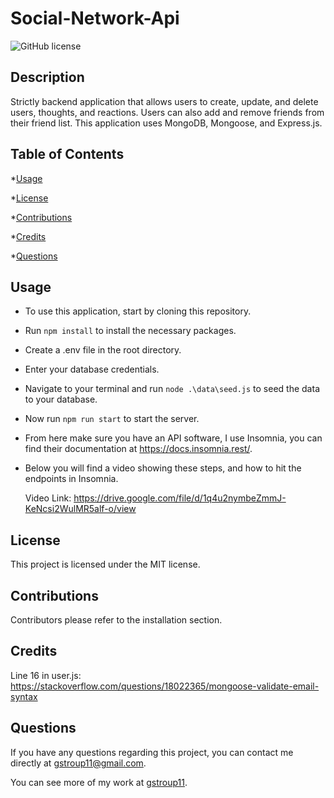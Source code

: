 # Social-Network-Api
 ![GitHub license](https://img.shields.io/badge/license-MIT-blue.svg)

  ## Description

  Strictly backend application that allows users to create, update, and delete users, thoughts, and reactions.  Users can also add and remove friends from their friend list.  This application uses MongoDB, Mongoose, and Express.js.

  ## Table of Contents

  *[Usage](#usage)

  *[License](#license)

  *[Contributions](#contributions)

  *[Credits](#credits)

  *[Questions](#questions)
  
  ## Usage

* To use this application, start by cloning this repository.
* Run ```npm install``` to install the necessary packages.
* Create a .env file in the root directory.
* Enter your database credentials.
* Navigate to your terminal and run ``` node .\data\seed.js ``` to seed the data to your database.
* Now run ```npm run start``` to start the server.
* From here make sure you have an API software, I use Insomnia, you can find their documentation at https://docs.insomnia.rest/.
* Below you will find a video showing these steps, and how to hit the endpoints in Insomnia.

  Video Link:  https://drive.google.com/file/d/1q4u2nymbeZmmJ-KeNcsi2WulMR5alf-o/view

 ## License

  This project is licensed under the MIT license.

 ## Contributions

  Contributors please refer to the installation section.

  ## Credits

  Line 16 in user.js: https://stackoverflow.com/questions/18022365/mongoose-validate-email-syntax
  
  ## Questions

  If you have any questions regarding this project, you can contact me directly at gstroup11@gmail.com.

  You can see more of my work at [gstroup11](https://github.com/gstroup11/).